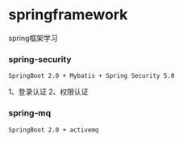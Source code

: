 # springframework
spring框架学习

### spring-security
```
SpringBoot 2.0 + Mybatis + Spring Security 5.0
```
1、登录认证
2、权限认证

### spring-mq
```
SpringBoot 2.0 + activemq
```